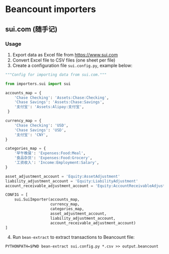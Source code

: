 # Beancount importers

## sui.com (随手记)

### Usage

1. Export data as Excel file from https://www.sui.com
2. Convert Excel file to CSV files (one sheet per file)
3. Create a configuration file `sui.config.py`, example below:

```python
"""Config for importing data from sui.com."""

from importers.sui import sui

accounts_map = {
    'Chase Checking': 'Assets:Chase:Checking',
    'Chase Savings': 'Assets:Chase:Savings',
    '支付宝': 'Assets:Alipay:支付宝',
 }

currency_map = {
    'Chase Checking': 'USD',
    'Chase Savings': 'USD',
    '支付宝': 'CNY',
}

categories_map = {
    '早午晚餐': 'Expenses:Food:Meal',
    '食品杂货': 'Expenses:Food:Grocery', 
    '工资收入': 'Income:Employment:Salary',
}

asset_adjustment_account = 'Equity:AssetAdjustment'
liability_adjustment_account = 'Equity:LiabilityAdjustment'
account_receivable_adjustment_account = 'Equity:AccountReceivableAdjustment'

CONFIG = [
    sui.SuiImporter(accounts_map,
                    currency_map,
                    categories_map,
                    asset_adjustment_account,
                    liability_adjustment_account,
                    account_receivable_adjustment_account)
]
```

4. Run `bean-extract` to extract transactions to Beancount file:

```
PYTHONPATH=$PWD bean-extract sui.config.py *.csv >> output.beancount
```
